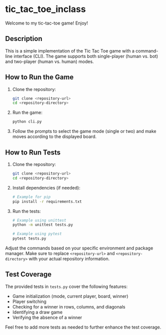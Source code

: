 # tic_tac_toe_inclass
Welcome to my tic-tac-toe game! Enjoy!

## Description

This is a simple implementation of the Tic Tac Toe game with a command-line interface (CLI). The game supports both single-player (human vs. bot) and two-player (human vs. human) modes.

## How to Run the Game

1. Clone the repository:

    ```bash
    git clone <repository-url>
    cd <repository-directory>
    ```

2. Run the game:

    ```bash
    python cli.py
    ```

3. Follow the prompts to select the game mode (single or two) and make moves according to the displayed board.

## How to Run Tests

1. Clone the repository:

    ```bash
    git clone <repository-url>
    cd <repository-directory>
    ```

2. Install dependencies (if needed):

    ```bash
    # Example for pip
    pip install -r requirements.txt
    ```

3. Run the tests:

    ```bash
    # Example using unittest
    python -m unittest tests.py

    # Example using pytest
    pytest tests.py
    ```

Adjust the commands based on your specific environment and package manager. Make sure to replace `<repository-url>` and `<repository-directory>` with your actual repository information.

## Test Coverage

The provided tests in `tests.py` cover the following features:

- Game initialization (mode, current player, board, winner)
- Player switching
- Checking for a winner in rows, columns, and diagonals
- Identifying a draw game
- Verifying the absence of a winner

Feel free to add more tests as needed to further enhance the test coverage.
